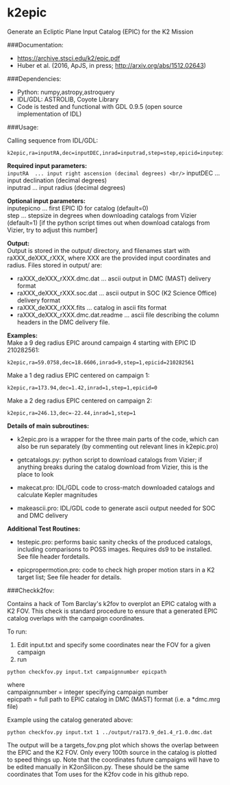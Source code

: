 # k2epic
Generate an Ecliptic Plane Input Catalog (EPIC) for the K2 Mission

###Documentation:
- https://archive.stsci.edu/k2/epic.pdf <br/> 
- Huber et al. (2016, ApJS, in press; http://arxiv.org/abs/1512.02643)


###Dependencies:
* Python: numpy,astropy,astroquery <br/> 
* IDL/GDL: ASTROLIB, Coyote Library <br/> 
* Code is tested and functional with GDL 0.9.5 (open source implementation of IDL)

###Usage:

Calling sequence from IDL/GDL:
```
k2epic,ra=inputRA,dec=inputDEC,inrad=inputrad,step=step,epicid=inputepicno
```

**Required input parameters:**	<br/>
`inputRA  ... input right ascension (decimal degrees) <br/>`
inputDEC ... input declination (decimal degrees) <br/>
inputrad ... input radius (decimal degrees) <br/>
	
**Optional input parameters:**	<br/>
inputepicno	... first EPIC ID for catalog (default=0) <br/>
step 		    ... stepsize in degrees when downloading catalogs from Vizier (default=1) [if the python script times out when download catalogs from Vizier, try to adjust this number]

**Output:** <br/>
Output is stored in the output/ directory, and filenames start with raXXX_deXXX_rXXX, where XXX are the provided input coordinates and radius. Files stored in output/ are: <br/>

* raXXX_deXXX_rXXX.dmc.dat	...	ascii output in DMC (MAST) delivery format
* raXXX_deXXX_rXXX.soc.dat	...	ascii output in SOC (K2 Science Office) delivery format
* raXXX_deXXX_rXXX.fits		  ...	catalog in ascii fits format
* raXXX_deXXX_rXXX.dmc.dat.readme ...	ascii file describing the column headers in the DMC delivery file. 

**Examples:** <br/>
Make a 9 deg radius EPIC around campaign 4 starting with EPIC ID 210282561:
```	
k2epic,ra=59.0758,dec=18.6606,inrad=9,step=1,epicid=210282561
```

Make a 1 deg radius EPIC centered on campaign 1:
```
k2epic,ra=173.94,dec=1.42,inrad=1,step=1,epicid=0
```

Make a 2 deg radius EPIC centered on campaign 2:
```
k2epic,ra=246.13,dec=-22.44,inrad=1,step=1
```

**Details of main subroutines:**
* k2epic.pro is a wrapper for the three main parts of the code, which can also be run separately (by commenting out relevant lines in k2epic.pro)

* getcatalogs.py: python script to download catalogs from Vizier; if anything breaks during the catalog download from Vizier, this is the place to look

* makecat.pro: IDL/GDL code to cross-match downloaded catalogs and calculate Kepler magnitudes

* makeascii.pro: IDL/GDL code to generate ascii output needed for SOC and DMC delivery


**Additional Test Routines:**
	
* testepic.pro: performs basic sanity checks of the produced catalogs, including comparisons to POSS images. Requires ds9 to be installed. See file header fordetails.
	
* epicpropermotion.pro: code to check high proper motion stars in a K2 target list; See file header for details.
	

###Checkk2fov:

Contains a hack of Tom Barclay's k2fov to overplot an EPIC catalog with a K2 FOV. This check is standard procedure to ensure that a generated EPIC catalog overlaps with the campaign coordinates.

To run: <br/> 
1) Edit input.txt and specify some coordinates near the FOV for a given campaign <br/> 
2) run 
```
python checkfov.py input.txt campaignnumber epicpath 
```
where <br/>
campaignnumber = integer specifying campaign number <br/>
epicpath = full path to EPIC catalog in DMC (MAST) format (i.e. a *dmc.mrg file) <br/>

Example using the catalog generated above:
```
python checkfov.py input.txt 1 ../output/ra173.9_de1.4_r1.0.dmc.dat
```
	
The output will be a targets_fov.png plot which shows the overlap between the EPIC and the K2 FOV. Only every 100th source in the catalog is plotted to speed things up. Note that the coordinates future campaigns will have to be edited manually in K2onSilicon.py. These should be the same coordinates that Tom uses for the K2fov code in his github repo.
